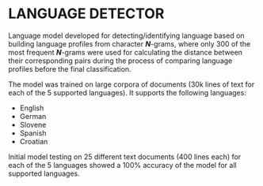 # LANGUAGE DETECTOR

Language model developed for detecting/identifying language based on building language profiles from character ***N***-grams, where only 300 of the most frequent ***N***-grams were used for calculating the distance between their corresponding pairs during the process of comparing language profiles before the final classification.

The model was trained on large corpora of documents (30k lines of text for each of the 5 supported languages).
It supports the following languages:
- English
- German
- Slovene
- Spanish
- Croatian

Initial model testing on 25 different text documents (400 lines each) for each of the 5 languages showed a 100% accuracy of the model for all supported languages.
